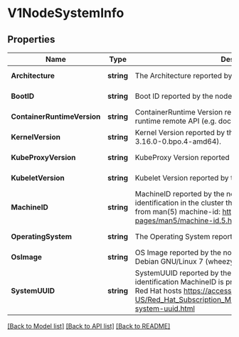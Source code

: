 # V1NodeSystemInfo

## Properties
Name | Type | Description | Notes
------------ | ------------- | ------------- | -------------
**Architecture** | **string** | The Architecture reported by the node | [default to null]
**BootID** | **string** | Boot ID reported by the node. | [default to null]
**ContainerRuntimeVersion** | **string** | ContainerRuntime Version reported by the node through runtime remote API (e.g. docker://1.5.0). | [default to null]
**KernelVersion** | **string** | Kernel Version reported by the node from &#39;uname -r&#39; (e.g. 3.16.0-0.bpo.4-amd64). | [default to null]
**KubeProxyVersion** | **string** | KubeProxy Version reported by the node. | [default to null]
**KubeletVersion** | **string** | Kubelet Version reported by the node. | [default to null]
**MachineID** | **string** | MachineID reported by the node. For unique machine identification in the cluster this field is preferred. Learn more from man(5) machine-id: http://man7.org/linux/man-pages/man5/machine-id.5.html | [default to null]
**OperatingSystem** | **string** | The Operating System reported by the node | [default to null]
**OsImage** | **string** | OS Image reported by the node from /etc/os-release (e.g. Debian GNU/Linux 7 (wheezy)). | [default to null]
**SystemUUID** | **string** | SystemUUID reported by the node. For unique machine identification MachineID is preferred. This field is specific to Red Hat hosts https://access.redhat.com/documentation/en-US/Red_Hat_Subscription_Management/1/html/RHSM/getting-system-uuid.html | [default to null]

[[Back to Model list]](../README.md#documentation-for-models) [[Back to API list]](../README.md#documentation-for-api-endpoints) [[Back to README]](../README.md)



